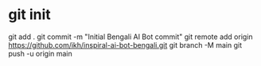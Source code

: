 # git init
git add .
git commit -m "Initial Bengali AI Bot commit"
git remote add origin https://github.com/ikh/inspiral-ai-bot-bengali.git
git branch -M main
git push -u origin main

